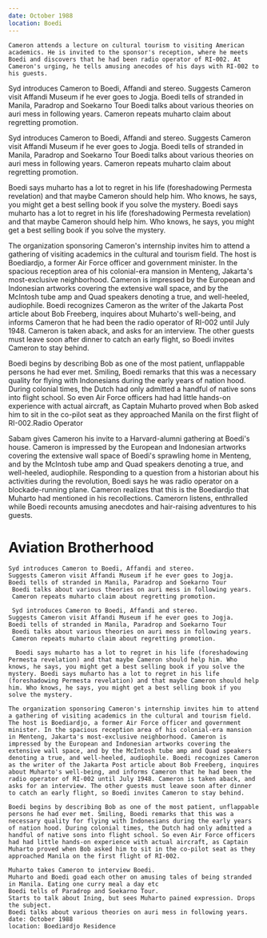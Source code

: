 ```yaml
---
date: October 1988
location: Boedi
---
```


``` {.synopsis}
Cameron attends a lecture on cultural tourism to visiting American academics. He is invited to the sponsor's reception, where he meets Boedi and discovers that he had been radio operator of RI-002. At Cameron's urging, he tells amusing anecodes of his days with RI-002 to his guests. 
```

Syd introduces Cameron to Boedi, Affandi and stereo. Suggests Cameron
visit Affandi Museum if he ever goes to Jogja. Boedi tells of stranded
in Manila, Paradrop and Soekarno Tour Boedi talks about various theories
on auri mess in following years. Cameron repeats muharto claim about
regretting promotion.

Syd introduces Cameron to Boedi, Affandi and stereo. Suggests Cameron
visit Affandi Museum if he ever goes to Jogja. Boedi tells of stranded
in Manila, Paradrop and Soekarno Tour Boedi talks about various theories
on auri mess in following years. Cameron repeats muharto claim about
regretting promotion.

Boedi says muharto has a lot to regret in his life (foreshadowing
Permesta revelation) and that maybe Cameron should help him. Who knows,
he says, you might get a best selling book if you solve the mystery.
Boedi says muharto has a lot to regret in his life (foreshadowing
Permesta revelation) and that maybe Cameron should help him. Who knows,
he says, you might get a best selling book if you solve the mystery.

The organization sponsoring Cameron's internship invites him to attend a
gathering of visiting academics in the cultural and tourism field. The
host is Boediardjo, a former Air Force officer and government minister.
In the spacious reception area of his colonial-era mansion in Menteng,
Jakarta's most-exclusive neighborhood. Cameron is impressed by the
European and Indonesian artworks covering the extensive wall space, and
by the McIntosh tube amp and Quad speakers denoting a true, and
well-heeled, audiophile. Boedi recognizes Cameron as the writer of the
Jakarta Post article about Bob Freeberg, inquires about Muharto's
well-being, and informs Cameron that he had been the radio operator of
RI-002 until July 1948. Cameron is taken aback, and asks for an
interview. The other guests must leave soon after dinner to catch an
early flight, so Boedi invites Cameron to stay behind.

Boedi begins by describing Bob as one of the most patient, unflappable
persons he had ever met. Smiling, Boedi remarks that this was a
necessary quality for flying with Indonesians during the early years of
nation hood. During colonial times, the Dutch had only admitted a
handful of native sons into flight school. So even Air Force officers
had had little hands-on experience with actual aircraft, as Captain
Muharto proved when Bob asked him to sit in the co-pilot seat as they
approached Manila on the first flight of RI-002.Radio Operator

Sabam gives Cameron his invite to a Harvard-alumni gathering at Boedi's house. Cameron is impressed by the European and Indonesian artworks covering the extensive wall space of Boedi's sprawling home in Menteng, and by the McIntosh tube amp and Quad speakers denoting a true, and well-heeled, audiophile. Responding to a question from a historian about his activities during the revolution, Boedi says he was radio operator on a blockade-running plane. Cameron realizes that this is the Boediardjo that Muharto had mentioned in his recollections. Camerorn listens, enthralled while Boedi recounts amusing anecdotes and hair-raising adventures to his guests.   

# Aviation Brotherhood





```
Syd introduces Cameron to Boedi, Affandi and stereo.
Suggests Cameron visit Affandi Museum if he ever goes to Jogja. 
Boedi tells of stranded in Manila, Paradrop and Soekarno Tour
 Boedi talks about various theories on auri mess in following years.
 Cameron repeats muharto claim about regretting promotion.

 Syd introduces Cameron to Boedi, Affandi and stereo.
Suggests Cameron visit Affandi Museum if he ever goes to Jogja. 
Boedi tells of stranded in Manila, Paradrop and Soekarno Tour
 Boedi talks about various theories on auri mess in following years.
 Cameron repeats muharto claim about regretting promotion.

  Boedi says muharto has a lot to regret in his life (foreshadowing Permesta revelation) and that maybe Cameron should help him. Who knows, he says, you might get a best selling book if you solve the mystery. Boedi says muharto has a lot to regret in his life (foreshadowing Permesta revelation) and that maybe Cameron should help him. Who knows, he says, you might get a best selling book if you solve the mystery.

The organization sponsoring Cameron's internship invites him to attend a gathering of visiting academics in the cultural and tourism field. The host is Boediardjo, a former Air Force officer and government minister. In the spacious reception area of his colonial-era mansion in Menteng, Jakarta's most-exclusive neighborhood. Cameron is impressed by the European and Indonesian artworks covering the extensive wall space, and by the McIntosh tube amp and Quad speakers denoting a true, and well-heeled, audiophile. Boedi recognizes Cameron as the writer of the Jakarta Post article about Bob Freeberg, inquires about Muharto's well-being, and informs Cameron that he had been the radio operator of RI-002 until July 1948. Cameron is taken aback, and asks for an interview. The other guests must leave soon after dinner to catch an early flight, so Boedi invites Cameron to stay behind.     

Boedi begins by describing Bob as one of the most patient, unflappable persons he had ever met. Smiling, Boedi remarks that this was a necessary quality for flying with Indonesians during the early years of nation hood. During colonial times, the Dutch had only admitted a handful of native sons into flight school. So even Air Force officers had had little hands-on experience with actual aircraft, as Captain Muharto proved when Bob asked him to sit in the co-pilot seat as they approached Manila on the first flight of RI-002. 

Muharto takes Cameron to interview Boedi.
Muharto and Boedi goad each other on amusing tales of being stranded in Manila. Eating one curry meal a day etc
Boedi tells of Paradrop and Soekarno Tour.
Starts to talk about Ining, but sees Muharto pained expression. Drops the subject.
Boedi talks about various theories on auri mess in following years.
date: October 1988
location: Boediardjo Residence


```

